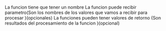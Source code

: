 La funcion tiene que tener un nombre
La funcion puede recibir parametro(Son los nombres de los valores que vamos a recibir para procesar )(opcionales)
La funciones pueden tener valores de retorno (Son resultados del procesamiento de la funcion )(opcional)






